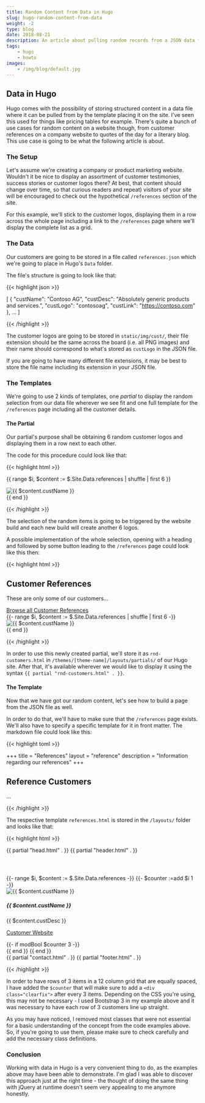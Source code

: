 ```yaml
---
title: Random Content from Data in Hugo
slug: hugo-random-content-from-data
weight: -2
type: blog
date: 2018-08-21
description: An article about pulling random records from a JSON data file in Hugo and using the same data file to build a page from it.
tags:
    - hugo
    - howto
images:
    - /img/blog/default.jpg
---
```


## Data in Hugo

Hugo comes with the possibility of storing structured content in a data file where it can be pulled from by the template placing it on the site. I've seen this used for things like pricing tables for example. There's quite a bunch of use cases for random content on a website though, from customer references on a company website to quotes of the day for a literary blog. This use case is going to be what the following article is about.

### The Setup

Let's assume we're creating a company or product marketing website. Wouldn't it be nice to display an assortment of customer testimonies, success stories or customer logos there? At best, that content should change over time, so that curious readers and repeat) visitors of your site will be encouraged to check out the hypothetical `/references` section of the site.

For this example, we'll stick to the customer logos, displaying them in a row across the whole page including a link to the `/references` page where we'll display the complete list as a grid.

### The Data

Our customers are going to be stored in a file called `references.json` which we're going to place in Hugo's `Data` folder.

The file's structure is going to look like that:

{{< highlight json >}}

[
    {
        "custName": "Contoso AG",
        "custDesc": "Absolutely generic products and services.",
        "custLogo": "contosoag",
        "custLink": "https://contoso.com"
    },
    ...
]

{{< /highlight >}}

The customer logos are going to be stored in `static/img/cust/`, their file extension should be the same across the board (i.e. all PNG images) and their name should correspond to what's stored as `custLogo` in the JSON file.

If you are going to have many different file extensions, it may be best to store the file name including its extension in your JSON file.

### The Templates

We're going to use 2 kinds of templates, one _partial_ to display the random selection from our data file wherever we see fit and one full template for the `/references` page including all the customer details.

#### The Partial

Our partial's purpose shall be obtaining 6 random customer logos and displaying them in a row next to each other.

The code for this procedure could look like that:

{{< highlight html >}}

{{ range $i, $content := $.Site.Data.references | shuffle | first 6 }}
    <div class="col">
        <img class="customer-img" src="/img/cust/{{ $content.custLogo }}.png" alt="{{ $content.custName }}" title="{{ $content.custName }}">
    </div>
{{ end }}

{{< /highlight >}}

The selection of the random items is going to be triggered by the website build and each new build will create another 6 logos.

A possible implementation of the whole selection, opening with a heading and followed by some button leading to the `/references` page could look like this then:

{{< highlight html >}}

<div class="row">
    <div class="col text-center">
        <h2>Customer References</h2>
        <p>These are only some of our customers...</p>
        <a href="/references" class="btn">Browse all Customer References</a>
    </div>
</div>
<div class="row">
    {{- range $i, $content := $.Site.Data.references | shuffle | first 6 -}}
        <div class="col">
            <img class="customer-img" src="/img/cust/{{ $content.custLogo }}.png" alt="{{ $content.custName }}" title="{{ $content.custName }}">
        </div>
    {{ end }}
</div>

{{< /highlight >}}

In order to use this newly created partial, we'll store it as `rnd-customers.html` in `/themes/[theme-name]/layouts/partials/` of our Hugo site. After that, it's available wherever we would like to display it using the syntax `{{ partial "rnd-customers.html" . }}`.

#### The Template

Now that we have got our random content, let's see how to build a page from the JSON file as well.

In order to do that, we'll have to make sure that the `/references` page exists. We'll also have to specify a specific template for it in front matter. The markdown file could look like this:

{{< highlight toml >}}

+++
title = "References"
layout = "reference"
description = "Information regarding our references"
+++

## Reference Customers
...

{{< /highlight >}}

The respective template `references.html` is stored in the `/layouts/` folder and looks like that:

{{< highlight html >}}

{{ partial "head.html" . }}
{{ partial "header.html" . }}
    <header class="header">
        <!-- Page Header Content -->
    </header>
    <div class="container">
        <!-- Main Content -->
        <div class="row">
            {{- range $i, $content := $.Site.Data.references -}}
                {{- $counter :=add $i 1 -}}
                <div class="col-md-4">
                    <div class="refcard text-center">
                        <img class="img-center" src="/img/klg/{{ $content.custLogo }}.png" alt="{{ $content.custName }}" title="{{ $content.custName }}">
                        <h5>{{ $content.custName }}</h5>
                        <p>{{ $content.custDesc }}</p>
                        <p><a class="reflink" href="{{ $content.custLink }}" rel="noopener" target="_blank">Customer Website</a></p>
                    </div>
                </div>
                {{- if modBool $counter 3 -}}<div class="clearfix"></div>{{ end }}
            {{ end }}
        </div>
    </div>
{{ partial "contact.html" . }}
{{ partial "footer.html" . }}

{{< /highlight >}}

In order to have rows of 3 items in a 12 column grid that are equally spaced, I have added the `$counter` that will make sure to add a `<div class="clearfix">` after every 3 items. Depending on the CSS you're using, this may not be necessary - I used Bootstrap 3 in my example above and it was necessary to have each row of 3 customers line up straight.

As you may have noticed, I removed most classes that were not essential for a basic understanding of the concept from the code examples above. So, if you're going to use them, please make sure to check carefully and add the necessary class definitions.

### Conclusion

Working with data in Hugo is a very convenient thing to do, as the examples above may have been able to demonstrate. I'm glad I was able to discover this approach just at the right time - the thought of doing the same thing with jQuery at runtime doesn't seem very appealing to me anymore honestly.